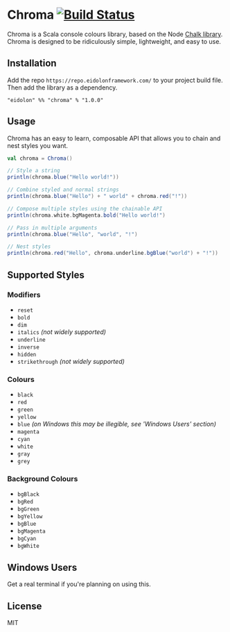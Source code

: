# Chroma [![Build Status](https://api.travis-ci.org/eidolon/chroma.svg)](https://travis-ci.org/eidolon/chroma)

Chroma is a Scala console colours library, based on the Node [Chalk library][1]. Chroma is designed
to be ridiculously simple, lightweight, and easy to use.


## Installation

Add the repo `https://repo.eidolonframework.com/` to your project build file. Then add the library
as a dependency.

```
"eidolon" %% "chroma" % "1.0.0"
```


## Usage

Chroma has an easy to learn, composable API that allows you to chain and nest styles you want.

```scala
val chroma = Chroma()

// Style a string
println(chroma.blue("Hello world!"))

// Combine styled and normal strings
println(chroma.blue("Hello") + " world" + chroma.red("!"))

// Compose multiple styles using the chainable API
println(chroma.white.bgMagenta.bold("Hello world!")

// Pass in multiple arguments
println(chroma.blue("Hello", "world", "!")

// Nest styles
println(chroma.red("Hello", chroma.underline.bgBlue("world") + "!"))
```


## Supported Styles

### Modifiers

* `reset`
* `bold`
* `dim`
* `italics` _(not widely supported)_
* `underline`
* `inverse`
* `hidden`
* `strikethrough` _(not widely supported)_

### Colours

* `black`
* `red`
* `green`
* `yellow`
* `blue` _(on Windows this may be illegible, see 'Windows Users' section)_
* `magenta`
* `cyan`
* `white`
* `gray`
* `grey`

### Background Colours

* `bgBlack`
* `bgRed`
* `bgGreen`
* `bgYellow`
* `bgBlue`
* `bgMagenta`
* `bgCyan`
* `bgWhite`


## Windows Users

Get a real terminal if you're planning on using this.


## License

MIT


[1]: https://github.com/chalk/chalk
